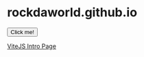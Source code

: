 # rockdaworld.github.io


<html>
<p>
<button type="button">Click me!</button>
</p>

<p>
<a href="https://vitejs.dev/guide/why.html">ViteJS Intro Page</a>
</p>


</html> 